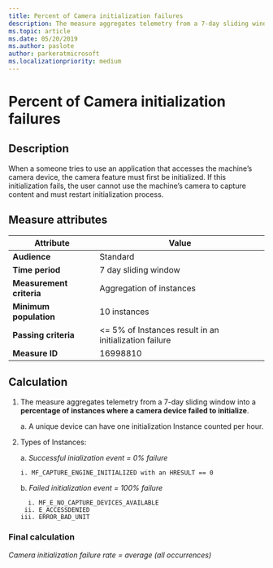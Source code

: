 ```yaml
---
title: Percent of Camera initialization failures
description: The measure aggregates telemetry from a 7-day sliding window into a percentage of instances where a camera device failed to initialize
ms.topic: article
ms.date: 05/20/2019
ms.author: paslote
author: parkeratmicrosoft
ms.localizationpriority: medium
---
```


# Percent of Camera initialization failures

## Description

When a someone tries to use an application that accesses the machine’s camera device, the camera feature must first be initialized. If this initialization fails, the user cannot use the machine’s camera to capture content and must restart initialization process.

## Measure attributes

|Attribute|Value|
|----|----|
|**Audience**|Standard|
|**Time period**|7 day sliding window|
|**Measurement criteria**|Aggregation of instances|
|**Minimum population**|10 instances|
|**Passing criteria**|<= 5% of Instances result in an initialization failure|
|**Measure ID**|16998810|

## Calculation

1. The measure aggregates telemetry from a 7-day sliding window into a **percentage of instances where a camera device failed to initialize**.

   a. A unique device can have one initialization Instance counted per hour.

2. Types of Instances:

   a. *Successful inialization event = 0% failure*

       i. MF_CAPTURE_ENGINE_INITIALIZED with an HRESULT == 0

   b. *Failed initialization event = 100% failure*

         i. MF_E_NO_CAPTURE_DEVICES_AVAILABLE
        ii. E_ACCESSDENIED
       iii. ERROR_BAD_UNIT

### Final calculation

*Camera initialization failure rate = average (all occurrences)*